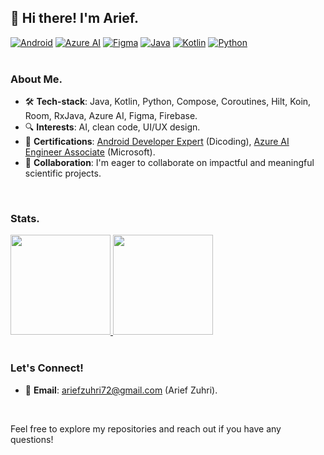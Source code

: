 ## 👋 Hi there! I'm Arief.
[![Android](https://img.shields.io/badge/Android-34A853?style=for-the-badge&logo=android&logoColor=white)](#)
[![Azure AI](https://img.shields.io/badge/Azure%20AI-0078D4?style=for-the-badge&logo=microsoftazure&logoColor=white)](#)
[![Figma](https://img.shields.io/badge/Figma-F24E1E?style=for-the-badge&logo=figma&logoColor=white)](#)
[![Java](https://img.shields.io/badge/Java-5382A1?style=for-the-badge&logo=oracle&logoColor=white)](#)
[![Kotlin](https://img.shields.io/badge/Kotlin-7F52FF?style=for-the-badge&logo=kotlin&logoColor=white)](#)
[![Python](https://img.shields.io/badge/Python-3776AB?style=for-the-badge&logo=python&logoColor=white)](#)
</br></br>

### About Me.
- 🛠️ **Tech-stack**: Java, Kotlin, Python, Compose, Coroutines, Hilt, Koin, Room, RxJava, Azure AI, Figma, Firebase.
- 🔍 **Interests**: AI, clean code, UI/UX design.
- 📜 **Certifications**: <a href="https://www.dicoding.com/certificates/MEPJLJ94WZ3V" target="_blank">Android Developer Expert</a> (Dicoding), <a href="https://learn.microsoft.com/api/credentials/share/en-us/ariefzuhri/1918AFAF69088540" target="_blank">Azure AI Engineer Associate</a> (Microsoft).
- 🧪 **Collaboration**: I'm eager to collaborate on impactful and meaningful scientific projects.
</br>

### Stats.
[
<img height="160em" src="https://github-readme-stats.vercel.app/api?username=ariefzuhri&custom_title=GitHub%20Stats&include_all_commits=true&count_private=true&show_icons=true&rank_icon=github" />
<img height="160em" src="https://github-readme-stats.vercel.app/api/top-langs/?username=ariefzuhri&layout=compact" />
](#)
</br></br>

### Let's Connect!
- 📧 **Email**: [ariefzuhri72@gmail.com](mailto:ariefzuhri72@gmail.com) (Arief Zuhri).
</br>

Feel free to explore my repositories and reach out if you have any questions!

